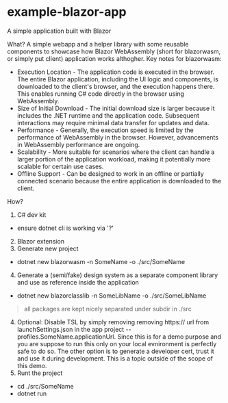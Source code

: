 # example-blazor-app
 A simple application built with Blazor

What?
A simple webapp and a helper library with some reusable components to showcase how Blazor WebAssembly (short for blazorwasm, or simply put client) application works althogher.
Key notes for blazorwasm:
- Execution Location - The application code is executed in the browser. The entire Blazor application, including the UI logic and components, is downloaded to the client's browser, and the execution happens there. This enables running C# code directly in the browser using WebAssembly.
- Size of Initial Download - The initial download size is larger because it includes the .NET runtime and the application code. Subsequent interactions may require minimal data transfer for updates and data.
- Performance - Generally, the execution speed is limited by the performance of WebAssembly in the browser. However, advancements in WebAssembly performance are ongoing.
- Scalability - More suitable for scenarios where the client can handle a larger portion of the application workload, making it potentially more scalable for certain use cases.
- Offline Support - Can be designed to work in an offline or partially connected scenario because the entire application is downloaded to the client.

How?
1. C# dev kit
- ensure dotnet cli is working via '?'
2. Blazor extension
3. Generate new project
- dotnet new blazorwasm -n SomeName -o ./src/SomeName
4. Generate a (semi/fake) design system as a separate component library and use as reference inside the application
- dotnet new blazorclasslib -n SomeLibName -o ./src/SomeLibName
> all packages are kept nicely separated under subdir in ./src
4. Optional: Disable TSL by simply removing removing https:// url from launchSettings.json in the app project -- profiles.SomeName.applicationUrl. Since this is for a demo purpose and you are suppose to run this only on your local evnironment is perfectly safe to do so. The other option is to generate a developer cert, trust it and use it during development. This is a topic outside of the scope of this demo.
5. Runt the project
- cd ./src/SomeName
- dotnet run

